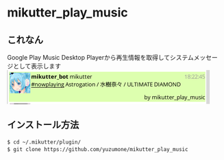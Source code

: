 # mikutter_play_music
## これなん
Google Play Music Desktop Playerから再生情報を取得してシステムメッセージとして表示します
![image](https://raw.githubusercontent.com/yuzumone/mikutter_play_music/master/ex.png)

## インストール方法
```sh
$ cd ~/.mikutter/plugin/
$ git clone https://github.com/yuzumone/mikutter_play_music
```
